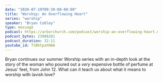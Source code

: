 ```yaml
---
date: "2020-07-19T09:30:00-08:00"
title: "Worship: An Overflowing Heart"
series: "worship"
speaker: "Bryan Cobley"
type: message
podcast: https://arborchurch.com/podcast/worship-an-overflowing-heart.m4a
podcast_bytes: 23988281
podcast_duration: 32:11
youtube_id: TtBhtpaYH8A
---
```


Bryan continues our summer Worship series with an in-depth look at the story of the woman who poured out a *very* expensive bottle of perfume at Jesus' feet, from John 12. What can it teach us about what it means to worship with lavish love?
